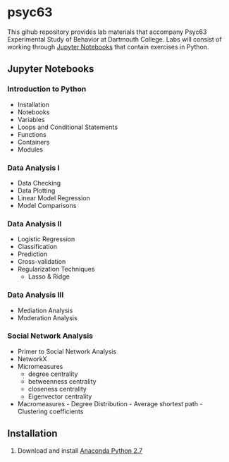 # psyc63
This gihub repository provides lab materials that accompany Psyc63 Experimental Study of Behavior at Dartmouth College.  Labs will consist of working through [Jupyter Notebooks](http://jupyter.org/) that contain exercises in Python.

## Jupyter Notebooks
### Introduction to Python
  - Installation
  - Notebooks
  - Variables
  - Loops and Conditional Statements
  - Functions
  - Containers
  - Modules
  
### Data Analysis I
  - Data Checking
  - Data Plotting
  - Linear Model Regression
  - Model Comparisons

### Data Analysis II
  - Logistic Regression
  - Classification
  - Prediction
  - Cross-validation
  - Regularization Techniques 
    - Lasso & Ridge
  
### Data Analysis III
  - Mediation Analysis
  - Moderation Analysis

### Social Network Analysis
  - Primer to Social Network Analysis
  - NetworkX 
  - Micromeasures
    - degree centrality
    - betweenness centrality
    - closeness centrality
    - Eigenvector centrality
  -   Macromeasures
    - Degree Distribution
    - Average shortest path
    - Clustering coefficients

## Installation
1. Download and install [Anaconda Python 2.7](https://www.continuum.io/downloads)
